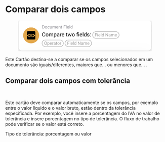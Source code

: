 # Comparar dois campos



<figure><img src="../../../.gitbook/assets/image (24).png" alt=""><figcaption></figcaption></figure>

Este Cartão destina-se a comparar se os campos selecionados em um documento são iguais/diferentes, maiores que... ou menores que... .



## Comparar dois campos com tolerância

<figure><img src="https://lh7-us.googleusercontent.com/Qt90tjmjcLT32G-mRq3JeDC5rAL5Lkpk9jBhYFRoMF-jL0OPvJ4iKcmCz3FEn_L4WHysgTLRrlmr10ti4UJ1bojAQ57KBMXqySuykBFlQQWQ7dw7EJpr9Bw-th_1p4bA2_sGLUV6blAy1DblD4HFBVs" alt=""><figcaption></figcaption></figure>

Este cartão deve comparar automaticamente se os campos, por exemplo entre o valor líquido e o valor bruto, estão dentro da tolerância especificada. Por exemplo, você insere a porcentagem do IVA no valor de tolerância e insere porcentagem no tipo de tolerância. O fluxo de trabalho pode verificar se o valor está correto.

Tipo de tolerância: porcentagem ou valor
